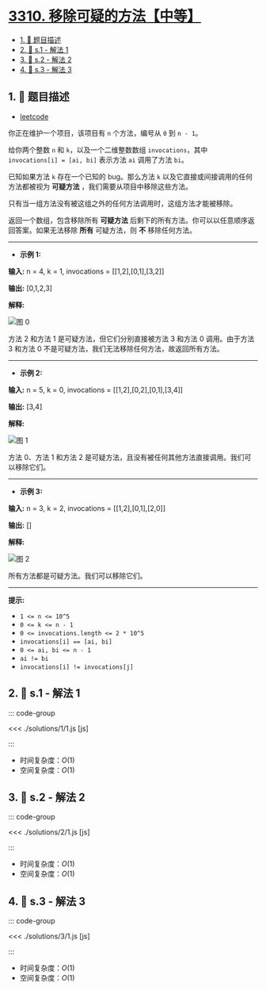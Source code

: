 # [3310. 移除可疑的方法【中等】](https://github.com/tnotesjs/TNotes.leetcode/tree/main/notes/3310.%20%E7%A7%BB%E9%99%A4%E5%8F%AF%E7%96%91%E7%9A%84%E6%96%B9%E6%B3%95%E3%80%90%E4%B8%AD%E7%AD%89%E3%80%91)

<!-- region:toc -->

- [1. 📝 题目描述](#1--题目描述)
- [2. 🎯 s.1 - 解法 1](#2--s1---解法-1)
- [3. 🎯 s.2 - 解法 2](#3--s2---解法-2)
- [4. 🎯 s.3 - 解法 3](#4--s3---解法-3)

<!-- endregion:toc -->

## 1. 📝 题目描述

- [leetcode](https://leetcode.cn/problems/remove-methods-from-project/)

你正在维护一个项目，该项目有 `n` 个方法，编号从 `0` 到 `n - 1`。

给你两个整数 `n` 和 `k`，以及一个二维整数数组 `invocations`，其中 `invocations[i] = [ai, bi]` 表示方法 `ai` 调用了方法 `bi`。

已知如果方法 `k` 存在一个已知的 bug。那么方法 `k` 以及它直接或间接调用的任何方法都被视为 **可疑方法** ，我们需要从项目中移除这些方法。

只有当一组方法没有被这组之外的任何方法调用时，这组方法才能被移除。

返回一个数组，包含移除所有 **可疑方法** 后剩下的所有方法。你可以以任意顺序返回答案。如果无法移除 **所有** 可疑方法，则 **不** 移除任何方法。

---

- **示例 1:**

**输入:** n = 4, k = 1, invocations = [[1,2],[0,1],[3,2]]

**输出:** [0,1,2,3]

**解释:**

![图 0](https://cdn.jsdelivr.net/gh/tnotesjs/imgs@main/2025-09-29-21-05-10.png)

方法 2 和方法 1 是可疑方法，但它们分别直接被方法 3 和方法 0 调用。由于方法 3 和方法 0 不是可疑方法，我们无法移除任何方法，故返回所有方法。

---

- **示例 2:**

**输入:** n = 5, k = 0, invocations = [[1,2],[0,2],[0,1],[3,4]]

**输出:** [3,4]

**解释:**

![图 1](https://cdn.jsdelivr.net/gh/tnotesjs/imgs@main/2025-09-29-21-05-15.png)

方法 0、方法 1 和方法 2 是可疑方法，且没有被任何其他方法直接调用。我们可以移除它们。

---

- **示例 3:**

**输入:** n = 3, k = 2, invocations = [[1,2],[0,1],[2,0]]

**输出:** []

**解释:**

![图 2](https://cdn.jsdelivr.net/gh/tnotesjs/imgs@main/2025-09-29-21-05-22.png)

所有方法都是可疑方法。我们可以移除它们。

---

**提示:**

- `1 <= n <= 10^5`
- `0 <= k <= n - 1`
- `0 <= invocations.length <= 2 * 10^5`
- `invocations[i] == [ai, bi]`
- `0 <= ai, bi <= n - 1`
- `ai != bi`
- `invocations[i] != invocations[j]`

## 2. 🎯 s.1 - 解法 1

::: code-group

<<< ./solutions/1/1.js [js]

:::

- 时间复杂度：$O(1)$
- 空间复杂度：$O(1)$

## 3. 🎯 s.2 - 解法 2

::: code-group

<<< ./solutions/2/1.js [js]

:::

- 时间复杂度：$O(1)$
- 空间复杂度：$O(1)$

## 4. 🎯 s.3 - 解法 3

::: code-group

<<< ./solutions/3/1.js [js]

:::

- 时间复杂度：$O(1)$
- 空间复杂度：$O(1)$
